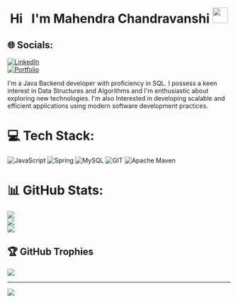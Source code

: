<h1 align="center">
    Hi &nbsp;
    I'm Mahendra Chandravanshi
    <img src="https://camo.githubusercontent.com/d3359cb00ab0b5ed8f2e1fe3fceb4fbaf3b614340f8c0db99c17b9f50b351770/68747470733a2f2f656d6f6a69732e736c61636b6d6f6a69732e636f6d2f656d6f6a69732f696d616765732f313533313834393433302f343234362f626c6f622d73756e676c61737365732e6769663f31353331383439343330" width="35">
</h1>

## 🌐 Socials:
[![LinkedIn](https://img.shields.io/badge/LinkedIn-%230077B5.svg?logo=linkedin&logoColor=white)](https://www.linkedin.com/in/mahendra-chandravanshi-49a209178/)
<br>
[![Portfolio](https://img.shields.io/badge/Portfolio-8A2BE2)](https://mahendravanshi.github.io/)

 I'm a Java Backend developer with proficiency in SQL. I possess a keen interest in Data Structures and Algorithms and I'm enthusiastic about exploring new technologies. I'm also Interested in developing scalable and efficient applications using modern software development practices. 

# 💻 Tech Stack:
![JavaScript](https://img.shields.io/badge/javascript-%23323330.svg?style=for-the-badge&logo=javascript&logoColor=%23F7DF1E) ![Spring](https://img.shields.io/badge/spring-%236DB33F.svg?style=for-the-badge&logo=spring&logoColor=white) ![MySQL](https://img.shields.io/badge/mysql-%2300f.svg?style=for-the-badge&logo=mysql&logoColor=white) ![GIT](https://img.shields.io/badge/Git-fc6d26?style=for-the-badge&logo=git&logoColor=white)  ![Apache Maven](https://img.shields.io/badge/Apache%20Maven-C71A36?style=for-the-badge&logo=Apache%20Maven&logoColor=white) 
<!-- ![Chart.js](https://img.shields.io/badge/chart.js-F5788D.svg?style=for-the-badge&logo=chart.js&logoColor=white) -->
# 📊 GitHub Stats:
![](https://github-readme-stats.vercel.app/api?username=mahendravanshi&theme=dark&hide_border=false&include_all_commits=false&count_private=false)<br/>
![](https://github-readme-streak-stats.herokuapp.com/?user=mahendravanshi&theme=dark&hide_border=false)<br/>
![](https://github-readme-stats.vercel.app/api/top-langs/?username=mahendravanshi&theme=dark&hide_border=false&include_all_commits=false&count_private=false&layout=compact)

## 🏆 GitHub Trophies
![](https://github-profile-trophy.vercel.app/?username=mahendravanshi&theme=radical&no-frame=false&no-bg=true&margin-w=4)

---
[![](https://visitcount.itsvg.in/api?id=mahendravanshi&icon=0&color=0)](https://visitcount.itsvg.in)

<!-- Proudly created with GPRM ( https://gprm.itsvg.in ) -->